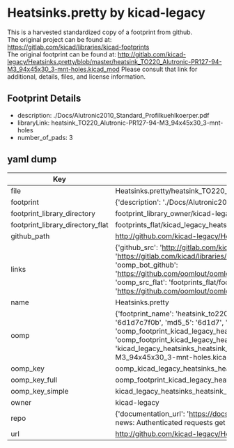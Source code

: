 # Heatsinks.pretty by kicad-legacy  
This is a harvested standardized copy of a footprint from github.  
The original project can be found at:  
https://gitlab.com/kicad/libraries/kicad-footprints  
The original footprint can be found at:
http://gitlab.com/kicad-legacy/Heatsinks.pretty/blob/master/heatsink_TO220_Alutronic-PR127-94-M3_94x45x30_3-mnt-holes.kicad_mod
Please consult that link for additional, details, files, and license information.  
## Footprint Details
* description: ./Docs/Alutronic2010_Standard_Profilkuehlkoerper.pdf  
* libraryLink: heatsink_TO220_Alutronic-PR127-94-M3_94x45x30_3-mnt-holes  
* number_of_pads: 3  
## yaml dump  
| Key | Value |  
| --- | --- |  
| file | Heatsinks.pretty/heatsink_TO220_Alutronic-PR127-94-M3_94x45x30_3-mnt-holes.kicad_mod |  
| footprint | {'description': './Docs/Alutronic2010_Standard_Profilkuehlkoerper.pdf', 'libraryLink': 'heatsink_TO220_Alutronic-PR127-94-M3_94x45x30_3-mnt-holes', 'number_of_pads': 3} |  
| footprint_library_directory | footprint_library_owner/kicad-legacy_Heatsinks.pretty |  
| footprint_library_directory_flat | footprints_flat/kicad_legacy_heatsinks_heatsink_to220_alutronic_pr127_94_m3_94x45x30_3_mnt_holes/working |  
| github_path | http://github.com/kicad-legacy/Heatsinks.pretty/blob/master/heatsink_TO220_Alutronic-PR127-94-M3_94x45x30_3-mnt-holes.kicad_mod |  
| links | {'github_src': 'http://gitlab.com/kicad-legacy/Heatsinks.pretty/blob/master/heatsink_TO220_Alutronic-PR127-94-M3_94x45x30_3-mnt-holes.kicad_mod', 'github_src_repo': 'https://gitlab.com/kicad/libraries/kicad-footprints', 'oomp_bot': 'footprints/kicad_legacy_heatsinks_heatsink_to220_alutronic_pr127_94_m3_94x45x30_3_mnt_holes/working', 'oomp_bot_github': 'https://github.com/oomlout/oomlout_oomp_footprint_bot/tree/main/footprints/kicad_legacy_heatsinks_heatsink_to220_alutronic_pr127_94_m3_94x45x30_3_mnt_holes/working', 'oomp_src_flat': 'footprints_flat/footprints_flat/kicad_legacy_heatsinks_heatsink_to220_alutronic_pr127_94_m3_94x45x30_3_mnt_holes/working', 'oomp_src_flat_github': 'https://github.com/oomlout/oomlout_oomp_footprint_src/tree/main/footprints_flat/kicad_legacy_heatsinks_heatsink_to220_alutronic_pr127_94_m3_94x45x30_3_mnt_holes/working'} |  
| name | Heatsinks.pretty |  
| oomp | {'footprint_name': 'heatsink_to220_alutronic_pr127_94_m3_94x45x30_3_mnt_holes', 'library_name': 'heatsinks', 'md5': '6d1d7c7f0b738ff4ace3157609dea6e8', 'md5_10': '6d1d7c7f0b', 'md5_5': '6d1d7', 'md5_6': '6d1d7c', 'oomp_key': 'oomp_kicad_legacy_heatsinks_heatsink_to220_alutronic_pr127_94_m3_94x45x30_3_mnt_holes', 'oomp_key_extra': 'oomp_footprint_kicad_legacy_heatsinks_heatsink_to220_alutronic_pr127_94_m3_94x45x30_3_mnt_holes', 'oomp_key_full': 'oomp_footprint_kicad_legacy_heatsinks_heatsink_to220_alutronic_pr127_94_m3_94x45x30_3_mnt_holes_6d1d7c', 'oomp_key_simple': 'kicad_legacy_heatsinks_heatsink_to220_alutronic_pr127_94_m3_94x45x30_3_mnt_holes', 'original_filename': 'Heatsinks.pretty/heatsink_TO220_Alutronic-PR127-94-M3_94x45x30_3-mnt-holes.kicad_mod', 'owner_name': 'kicad_legacy'} |  
| oomp_key | oomp_kicad_legacy_heatsinks_heatsink_to220_alutronic_pr127_94_m3_94x45x30_3_mnt_holes |  
| oomp_key_full | oomp_footprint_kicad_legacy_heatsinks_heatsink_to220_alutronic_pr127_94_m3_94x45x30_3_mnt_holes |  
| oomp_key_simple | kicad_legacy_heatsinks_heatsink_to220_alutronic_pr127_94_m3_94x45x30_3_mnt_holes |  
| owner | kicad-legacy |  
| repo | {'documentation_url': 'https://docs.github.com/rest/overview/resources-in-the-rest-api#rate-limiting', 'message': "API rate limit exceeded for 84.66.173.59. (But here's the good news: Authenticated requests get a higher rate limit. Check out the documentation for more details.)"} |  
| url | http://github.com/kicad-legacy/Heatsinks.pretty |  

